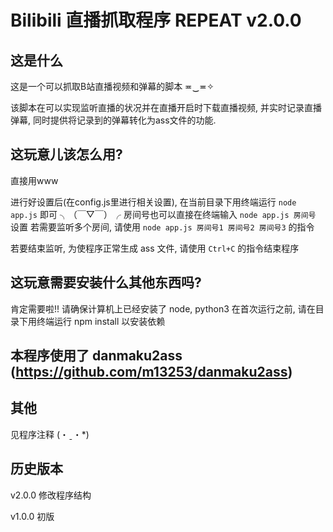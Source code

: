 # Bilibili 直播抓取程序 REPEAT v2.0.0

##  这是什么

这是一个可以抓取B站直播视频和弹幕的脚本 ≖‿≖✧

该脚本在可以实现监听直播的状况并在直播开启时下载直播视频, 并实时记录直播弹幕, 同时提供将记录到的弹幕转化为ass文件的功能.

##  这玩意儿该怎么用?

直接用www

进行好设置后(在config.js里进行相关设置), 在当前目录下用终端运行 `node app.js` 即可 ╮（￣▽￣）╭
房间号也可以直接在终端输入 `node app.js 房间号` 设置
若需要监听多个房间, 请使用 `node app.js 房间号1 房间号2 房间号3` 的指令

若要结束监听, 为使程序正常生成 ass 文件, 请使用 `Ctrl+C` 的指令结束程序

##  这玩意需要安装什么其他东西吗?

肯定需要啦!!
请确保计算机上已经安装了 node, python3
在首次运行之前, 请在目录下用终端运行 npm install 以安装依赖


##  本程序使用了 danmaku2ass (https://github.com/m13253/danmaku2ass)


##  其他

见程序注释 (・ˍ・*)

##  历史版本

v2.0.0
修改程序结构

v1.0.0
初版
